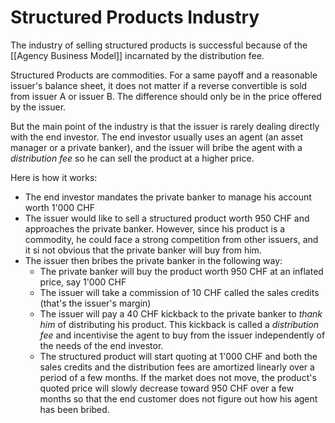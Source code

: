 # Structured Products Industry
The industry of selling structured products is successful because of the [[Agency Business Model]] incarnated by the distribution fee.

Structured Products are commodities. For a same payoff and a reasonable issuer's balance sheet, it does not matter if a reverse convertible is sold from issuer A or issuer B. The difference should only be in the price offered by the issuer.

But the main point of the industry is that the issuer is rarely dealing directly with the end investor. The end investor usually uses an agent (an asset manager or a private banker), and the issuer will bribe the agent with a *distribution fee* so he can sell the product at a higher price.

Here is how it works:
- The end investor mandates the private banker to manage his account worth 1'000 CHF
- The issuer would like to sell a structured product worth 950 CHF and approaches the private banker. However, since his product is a commodity, he could face a strong competition from other issuers, and it si not obvious that the private banker will buy from him.
- The issuer then bribes the private banker in the following way:
	- The private banker will buy the product worth 950 CHF at an inflated price, say 1'000 CHF
	- The issuer will take a commission of 10 CHF called the sales credits (that's the issuer's margin)
	- The issuer will pay a 40 CHF kickback to the private banker to *thank him* of distributing his product. This kickback is called a *distribution fee* and incentivise the agent to buy from the issuer independently of the needs of the end investor.
	- The structured product will start quoting at 1'000 CHF and both the sales credits and the distribution fees are amortized linearly over a period of a few months. If the market does not move, the product's quoted price will slowly decrease toward 950 CHF over a few months so that the end customer does not figure out how his agent has been bribed.